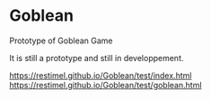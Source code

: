 # Goblean
Prototype of Goblean Game

It is still a prototype and still in developpement.

https://restimel.github.io/Goblean/test/index.html
https://restimel.github.io/Goblean/test/goblean.html
